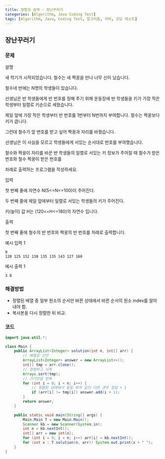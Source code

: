 ```yaml
---
title: 정렬과 검색 - 장난꾸러기
categories: [Algorithm, Java Coding Test]
tags: [Algorithm, Java, Coding Test, 알고리즘, 자바, 코딩 테스트]
---
```


## 장난꾸러기

### 문제
설명

새 학기가 시작되었습니다. 철수는 새 짝꿍을 만나 너무 신이 났습니다.

철수네 반에는 N명의 학생들이 있습니다.

선생님은 반 학생들에게 반 번호를 정해 주기 위해 운동장에 반 학생들을 키가 가장 작은 학생부터 일렬로 키순으로 세웠습니다.

제일 앞에 가장 작은 학생부터 반 번호를 1번부터 N번까지 부여합니다. 철수는 짝꿍보다 키가 큽니다.

그런데 철수가 앞 번호를 받고 싶어 짝꿍과 자리를 바꿨습니다.

선생님은 이 사실을 모르고 학생들에게 서있는 순서대로 번호를 부여했습니다.

철수와 짝꿍이 자리를 바꾼 반 학생들의 일렬로 서있는 키 정보가 주어질 때 철수가 받은 번호와 철수 짝꿍이 받은 번호를

차례로 출력하는 프로그램을 작성하세요.

입력

첫 번째 줄에 자연수 N(5<=N<=100)이 주어진다.

두 번째 줄에 제일 앞에부터 일렬로 서있는 학생들의 키가 주어진다.

키(높이) 값 H는 (120<=H<=180)의 자연수 입니다.

출력

첫 번째 줄에 철수의 반 번호와 짝꿍의 반 번호를 차례로 출력합니다.

예시 입력 1

```
9
120 125 152 130 135 135 143 127 160

```

예시 출력 1

```
3 8

```

### 해결방법

- 정렬된 배열 중 일부 원소의 순서만 바뀐 상태에서 바뀐 순서의 원소 index를 알아내야 함.
- 복사본을 다시 정렬한 뒤 비교.

### 코드

```java
import java.util.*;

class Main {
    public ArrayList<Integer> solution(int n, int[] arr) {
        // 배열로 선언
        ArrayList<Integer> answer = new ArrayList<>();
        int[] tmp = arr.clone();
        // 정렬하고 시작
        Arrays.sort(tmp);
        // 크기만큼 반복
        for (int i = 0; i < n; i++) {
            // 정렬된 상태에서 동일 위치 값이 다른 경우 정답 + 1
            if (arr[i] != tmp[i]) answer.add(i + 1);
        }
        return answer;
    }

    public static void main(String[] args) {
        Main.Main T = new Main.Main();
        Scanner kb = new Scanner(System.in);
        int n = kb.nextInt();
        int[] arr = new int[n];
        for (int i = 0; i < n; i++) arr[i] = kb.nextInt();
        for (int x : T.solution(n, arr)) System.out.print(x + " ");
    }
}

```
